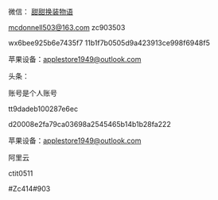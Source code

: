  微信：
[甜甜换装物语](https://mp.weixin.qq.com/wxamp/basicprofile/index?token=628960750&lang=zh_CN)

mcdonnell503@163.com
zc903503

wx6bee925b6e7435f7
11b1f7b0505d9a423913ce998f6948f5

苹果设备：applestore1949@outlook.com

头条：

账号是个人账号

tt9dadeb100287e6ec

d20008e2fa79ca03698a2545465b14b1b28fa222

苹果设备：applestore1949@outlook.com

阿里云

ctit0511

#Zc414#903